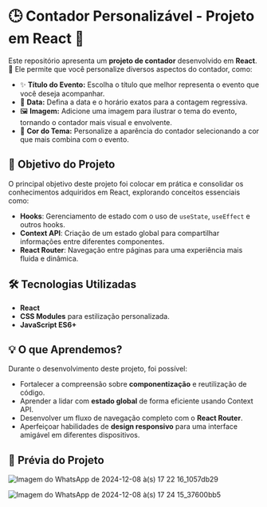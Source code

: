 # 🕒 Contador Personalizável - Projeto em React 🚀  

Este repositório apresenta um **projeto de contador** desenvolvido em **React**. 🎉 Ele permite que você personalize diversos aspectos do contador, como:  

- ✨ **Título do Evento:** Escolha o título que melhor representa o evento que você deseja acompanhar.  
- 📅 **Data:** Defina a data e o horário exatos para a contagem regressiva.  
- 🖼️ **Imagem:** Adicione uma imagem para ilustrar o tema do evento, tornando o contador mais visual e envolvente.  
- 🎨 **Cor do Tema:** Personalize a aparência do contador selecionando a cor que mais combina com o evento.  

## 🎯 Objetivo do Projeto  

O principal objetivo deste projeto foi colocar em prática e consolidar os conhecimentos adquiridos em React, explorando conceitos essenciais como:  

- **Hooks**: Gerenciamento de estado com o uso de `useState`, `useEffect` e outros hooks.  
- **Context API**: Criação de um estado global para compartilhar informações entre diferentes componentes.  
- **React Router**: Navegação entre páginas para uma experiência mais fluida e dinâmica.  

## 🛠️ Tecnologias Utilizadas  

- **React**  
- **CSS Modules** para estilização personalizada.  
- **JavaScript ES6+**  

## 💡 O que Aprendemos?  

Durante o desenvolvimento deste projeto, foi possível:  
- Fortalecer a compreensão sobre **componentização** e reutilização de código.  
- Aprender a lidar com **estado global** de forma eficiente usando Context API.  
- Desenvolver um fluxo de navegação completo com o **React Router**.  
- Aperfeiçoar habilidades de **design responsivo** para uma interface amigável em diferentes dispositivos.  

## 📸 Prévia do Projeto  

![Imagem do WhatsApp de 2024-12-08 à(s) 17 22 16_1057db29](https://github.com/user-attachments/assets/67475650-de35-4db0-a37f-482c2814cf94)

 ![Imagem do WhatsApp de 2024-12-08 à(s) 17 24 15_37600bb5](https://github.com/user-attachments/assets/18a6be1b-e142-4f6f-8391-89df01a9d272)


